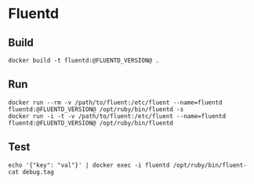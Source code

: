 # Fluentd

## Build

    docker build -t fluentd:@FLUENTD_VERSION@ .

## Run

    docker run --rm -v /path/to/fluent:/etc/fluent --name=fluentd fluentd:@FLUENTD_VERSION@ /opt/ruby/bin/fluentd -s
    docker run -i -t -v /path/to/fluent:/etc/fluent --name=fluentd fluentd:@FLUENTD_VERSION@ /opt/ruby/bin/fluentd

## Test

    echo '{"key": "val"}' | docker exec -i fluentd /opt/ruby/bin/fluent-cat debug.tag
